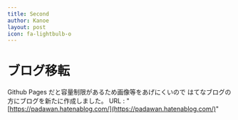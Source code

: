 ```yaml
---
title: Second
author: Kanoe
layout: post
icon: fa-lightbulb-o
---
```

# ブログ移転

Github Pages だと容量制限があるため画像等をあげにくいので
はてなブログの方にブログを新たに作成しました。
URL : "[https://padawan.hatenablog.com/](https://padawan.hatenablog.com/)"
